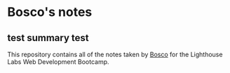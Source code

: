 # Bosco's notes

## test summary test

This repository contains all of the notes taken by [Bosco](https://github.com/bleung9) for the Lighthouse Labs Web Development Bootcamp.
